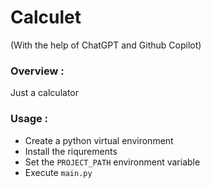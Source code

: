 # Calculet

(With the help of ChatGPT and Github Copilot)

### Overview :

Just a calculator

### Usage : 

- Create a python virtual environment
- Install the riqurements
- Set the ```PROJECT_PATH``` environment variable
- Execute ```main.py```

